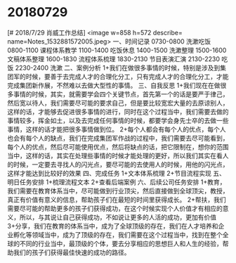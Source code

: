 # 20180729

[# 2018/7/29 肖威工作总结]
<image w=858 h=572 describe= name=Notes_1532881572005.jpeg>
一、时间记录
0730-0800 洗漱吃饭
0800-1100 课程体系教学
1100-1400 吃饭休息
1400-1500 洗漱整理
1500-1600 文稿体系整理
1600-1830 流程体系梳理
1830-2130 节目表演汇演
2130-2230 吃饭
2230-2400 洗漱
二、案例分析
1+我们在做很多事情的时候，特别是涉及到集团军的时候，要善于去完成人才的合理化分工，只有完成人才的合理化分工，才能完成集团新作展，不然难以去做大型性的事情。
三、自我反思
1+我们现在在做很多事情的时候，其实，就需要学会四个关键节点，首先第一个的话是要严于律己，然后宽以待人，我们需要尽可能的要求自己，但是要比较宽宏大量的去原谅别人，这样的话，才能够去促进很多事情的进行，同时在这个过程当中，我们需要去做的事情较多，挥金如土，以及去完成任何事情的时候，都要学会身先士卒的去做一些事情，这样的话才能把很多事情做到位。
2+每个人都会有每个人的优点，每个人也会有每个人的缺点，我们在完成集团军作战的过程中，我们需要去尽可能看到，每个人的优点，然后尽可能使用优点，然后将缺点的话，把它限制在，想你的范围当中，这样的话，其实在处理些事情的时候才能处理的更好，所以我们其实在看人的时候，一定要去寻找人的闪光点，要尽可能的去使用人的时候，用他的闪光点，这样才能达到比较好的效果
四、完成任务
1+文本体系梳理
2+节目流程实现
五、明日任务安排
1+梳理流程文本
2+查看后端案例
六、后续公司任务安排
1+教育，我们需要在教育体系当中，尽可能做到行业顶尖，然后直接做到全球顶尖，教授，真正有价值有意义的信息，帮助孩子们在最短的时间里获得成长。
2+帮扶，我们需要尽可能的帮助更多的孩子们获得成功，在这个时候实现个人价值才有相应的意义，所以，与其说让自己获得成功，不如说让更多的人活的成功，更加有价值
3+分享，我们在教育的体系当中，成为了全球顶级的存在，我们在人才培养和企业孵化等领域当中，成为了顶级的存在，我们需要在这个过程当中，找到在整个全球的不同的行业当中，最顶级的个体，要去分享相应的思想巨人和人生的经验，帮助我们的孩子们获得最佳快速的成功的路径。

